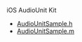 iOS AudioUnit Kit 
- [AudioUnitSample.h](https://github.com/jumpright233/sample-code/blob/main/AudioUnitSample.h) 
- [AudioUnitSample.m](https://github.com/jumpright233/sample-code/blob/main/AudioUnitSample.m)

